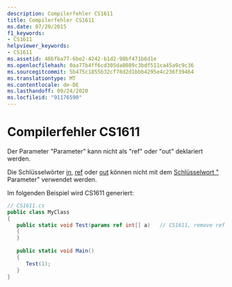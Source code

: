 ```yaml
---
description: Compilerfehler CS1611
title: Compilerfehler CS1611
ms.date: 07/20/2015
f1_keywords:
- CS1611
helpviewer_keywords:
- CS1611
ms.assetid: 48bfba77-6be2-4242-b1d2-98bf471b6d1e
ms.openlocfilehash: 0aa77b4ff6cd305da8089c3bdf511ca45a9c9c36
ms.sourcegitcommit: 5b475c1855b32cf78d2d1bbb4295e4c236f39464
ms.translationtype: MT
ms.contentlocale: de-DE
ms.lasthandoff: 09/24/2020
ms.locfileid: "91176590"
---
```

# <a name="compiler-error-cs1611"></a>Compilerfehler CS1611

Der Parameter "Parameter" kann nicht als "ref" oder "out" deklariert werden.  
  
 Die Schlüsselwörter [in](../language-reference/keywords/in-parameter-modifier.md), [ref](../language-reference/keywords/ref.md) oder [out](../language-reference/keywords/out-parameter-modifier.md) können nicht mit dem [Schlüsselwort "](../language-reference/keywords/params.md) Parameter" verwendet werden.  
  
 Im folgenden Beispiel wird CS1611 generiert:  
  
```csharp  
// CS1611.cs  
public class MyClass  
{  
   public static void Test(params ref int[] a)   // CS1611, remove ref  
   {  
   }  
  
   public static void Main()  
   {  
      Test(1);  
   }  
}  
```
